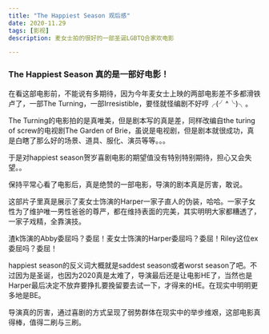 ```yaml
---
title: "The Happiest Season 观后感"
date: 2020-11.29
tags: [影视]
description: 麦女士拍的很好的一部圣诞LGBTQ合家欢电影

---
```

### The Happiest Season 真的是一部好电影！

在看这部电影前，不能说有多期待，因为今年麦女士上映的两部电影差不多都滑铁卢了，一部The Turning，一部Irresistible，要怪就怪编剧不好哼╭(╯^╰)╮。

The Turning的电影拍的是真唯美，但是剧本写的真是差，同样改编自the turing of screw的电视剧The Garden of Brie，虽说是电视剧，但是剧本就很成功，真是白瞎了那么好的场景、道具、服化、演员等等。。。

于是对happiest season贺岁喜剧电影的期望值没有特别特别期待，担心又会失望。。

保持平常心看了电影后，真是绝赞的一部电影，导演的剧本真是厉害，敢说。

这部片子里真是展示了麦女士饰演的Harper一家子直人的伪装，哈哈。一家子女性为了维护唯一男性爸爸的尊严，都在维持表面的完美，其实明明大家都糟透了，一家子戏精，全靠演技。

渣k饰演的Abby委屈吗？委屈！麦女士饰演的Harper委屈吗？委屈！Riley这位ex委屈吗？委屈！

happiest season的反义词大概就是saddest season或者worst season了吧。不过因为是圣诞，也因为2020真是太难了，导演最后还是让电影HE了，当然也是Harper最后决定不放弃要挣扎要挽留要去试一下，才得来的HE。在现实中明明更多地是BE。

导演真的厉害，通过喜剧的方式呈现了弱势群体在现实中的举步维艰，这部电影真得棒，值得二刷与三刷。
